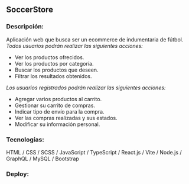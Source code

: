 ## SoccerStore

### Descripción:

Aplicación web que busca ser un ecommerce de indumentaria de fútbol.  
_Todos usuarios podrán realizar las siguientes acciones:_

- Ver los productos ofrecidos.
- Ver los productos por categoría.
- Buscar los productos que deseen.
- Filtrar los resultados obtenidos.

_Los usuarios registrados podrán realizar las siguientes acciones:_

- Agregar varios productos al carrito.
- Gestionar su carrito de compras.
- Indicar tipo de envío para la compra.
- Ver las compras realizadas y sus estados.
- Modificar su información personal.

### Tecnologías:

HTML / CSS / SCSS / JavaScript / TypeScript / React.js / Vite / Node.js / GraphQL / MySQL / Bootstrap

### Deploy:
